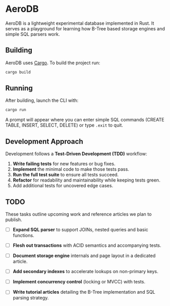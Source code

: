 # AeroDB

AeroDB is a lightweight experimental database implemented in Rust. It serves as a playground for learning how B-Tree based storage engines and simple SQL parsers work.

## Building

AeroDB uses [Cargo](https://doc.rust-lang.org/cargo/). To build the project run:

```bash
cargo build
```

## Running

After building, launch the CLI with:

```bash
cargo run
```

A prompt will appear where you can enter simple SQL commands (CREATE TABLE, INSERT, SELECT, DELETE) or type `.exit` to quit.

## Development Approach

Development follows a **Test-Driven Development (TDD)** workflow:

1. **Write failing tests** for new features or bug fixes.
2. **Implement** the minimal code to make those tests pass.
3. **Run the full test suite** to ensure all tests succeed.
4. **Refactor** for readability and maintainability while keeping tests green.
5. Add additional tests for uncovered edge cases.

## TODO

These tasks outline upcoming work and reference articles we plan to publish.

- [ ] **Expand SQL parser** to support JOINs, nested queries and basic functions.
- [ ] **Flesh out transactions** with ACID semantics and accompanying tests.
- [ ] **Document storage engine** internals and page layout in a dedicated article.
- [ ] **Add secondary indexes** to accelerate lookups on non-primary keys.
- [ ] **Implement concurrency control** (locking or MVCC) with tests.
- [ ] **Write tutorial articles** detailing the B-Tree implementation and SQL parsing strategy.

